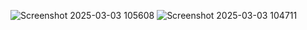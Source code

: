 ![Screenshot 2025-03-03 105608](https://github.com/user-attachments/assets/1778cedc-4513-4f31-a814-a1324f57e4fc)
![Screenshot 2025-03-03 104711](https://github.com/user-attachments/assets/bad5c226-d18a-4ed4-9a2b-9f4aa03fa3d9)
